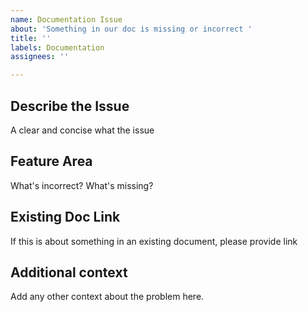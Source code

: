 ```yaml
---
name: Documentation Issue
about: 'Something in our doc is missing or incorrect '
title: ''
labels: Documentation
assignees: ''

---
```


## Describe the Issue
A clear and concise what the issue

## Feature Area
What's incorrect? What's missing?

## Existing Doc Link
If this is about something in an existing document, please provide link 

## Additional context
Add any other context about the problem here.
